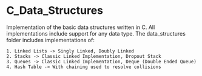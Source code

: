 # C_Data_Structures

Implementation of the basic data structures written in C. All implementations include support for any data type.
The data_structures folder includes implementations of:

    1. Linked Lists -> Singly Linked, Doubly Linked
    2. Stacks -> Classic Linked Implementation, Dropout Stack
    3. Queues -> Classic Linked Implementation, Deque (Double Ended Queue)
    4. Hash Table -> With chaining used to resolve collisions
